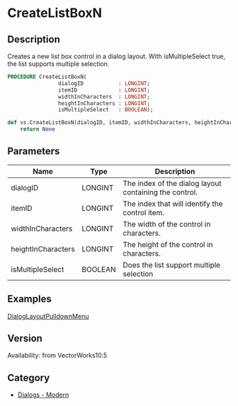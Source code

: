 # CreateListBoxN

## Description
Creates a new list box control in a dialog layout. With isMultipleSelect true, the list supports multiple selection.

```pascal
PROCEDURE CreateListBoxN(
				dialogID           : LONGINT;
				itemID             : LONGINT;
				widthInCharacters  : LONGINT;
				heightInCharacters : LONGINT;
				isMultipleSelect   : BOOLEAN);
```

```python
def vs.CreateListBoxN(dialogID, itemID, widthInCharacters, heightInCharacters, isMultipleSelect):
    return None
```

## Parameters
|Name|Type|Description|
|---|---|---|
|dialogID|LONGINT|The index of the dialog layout containing the control.|
|itemID|LONGINT|The index that will identify the control item.|
|widthInCharacters|LONGINT|The width of the control in characters.|
|heightInCharacters|LONGINT|The height of the control in characters.|
|isMultipleSelect|BOOLEAN|Does the list support multiple selection|

## Examples
[DialogLayoutPulldownMenu](examples/DialogLayoutPulldownMenu.md)

## Version
Availability: from VectorWorks10.5

## Category
* [Dialogs - Modern](../Categories/Dialogs%20-%20Modern.md)
